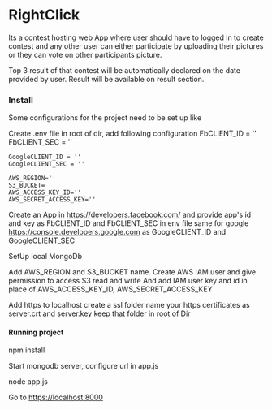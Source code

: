 # RightClick
Its a contest hosting web App where user should have to logged in to create contest and any other user can either participate by uploading their pictures or they can vote on other participants picture.

Top 3 result of that contest will be automatically declared on the date provided by user. Result will be available on result section.

### Install
Some configurations for the project need to be set up like 

Create .env file in root of dir, add following configuration
    FbCLIENT_ID = ''
    FbCLIENT_SEC = ''

    GoogleCLIENT_ID = ''
    GoogleCLIENT_SEC = ''

    AWS_REGION=''
    S3_BUCKET=
    AWS_ACCESS_KEY_ID=''
    AWS_SECRET_ACCESS_KEY=''

Create an App in <https://developers.facebook.com/> and provide app's id and key as FbCLIENT_ID and FbCLIENT_SEC in env file same for google <https://console.developers.google.com> as GoogleCLIENT_ID and GoogleCLIENT_SEC

SetUp local MongoDb

Add AWS_REGION and S3_BUCKET name. Create AWS IAM user and give permission to access S3 read and write  And add IAM user key and id in place of AWS_ACCESS_KEY_ID, AWS_SECRET_ACCESS_KEY

Add https to localhost create a ssl folder name your https certificates as server.crt and server.key keep that folder in root of Dir

#### Running project
npm install

Start mongodb server, configure url in app.js 

node app.js

Go to <https://localhost:8000>


